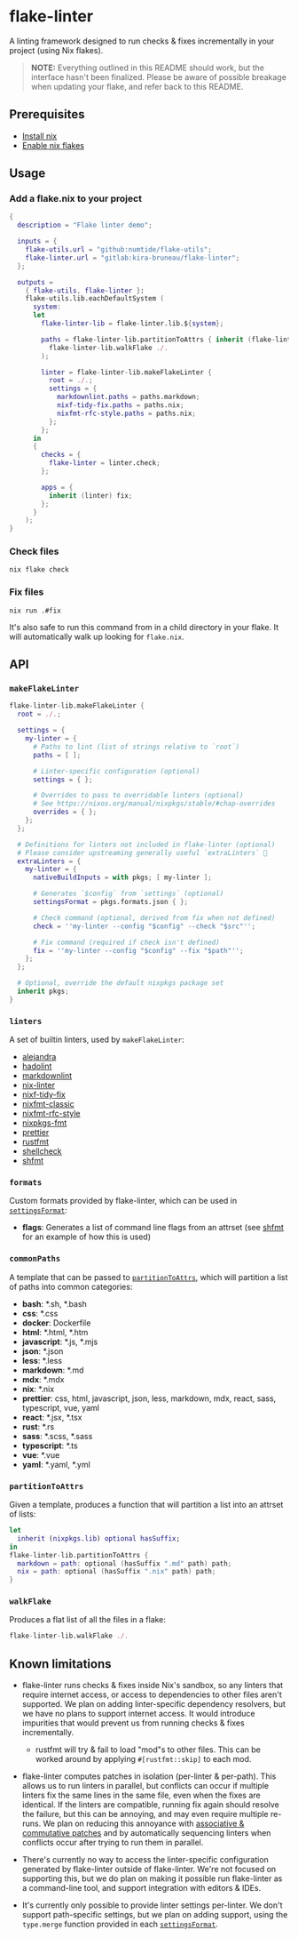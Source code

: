 # flake-linter

A linting framework designed to run checks & fixes incrementally in
your project (using Nix flakes).

> **NOTE:** Everything outlined in this README should work, but the
> interface hasn't been finalized. Please be aware of possible
> breakage when updating your flake, and refer back to this README.

## Prerequisites

- [Install nix](https://nixos.org/download.html)
- [Enable nix flakes](https://nixos.wiki/wiki/Flakes#Enable_flakes)

## Usage

### Add a flake.nix to your project

```nix
{
  description = "Flake linter demo";

  inputs = {
    flake-utils.url = "github:numtide/flake-utils";
    flake-linter.url = "gitlab:kira-bruneau/flake-linter";
  };

  outputs =
    { flake-utils, flake-linter }:
    flake-utils.lib.eachDefaultSystem (
      system:
      let
        flake-linter-lib = flake-linter.lib.${system};

        paths = flake-linter-lib.partitionToAttrs { inherit (flake-linter-lib.commonPaths) markdown nix; } (
          flake-linter-lib.walkFlake ./.
        );

        linter = flake-linter-lib.makeFlakeLinter {
          root = ./.;
          settings = {
            markdownlint.paths = paths.markdown;
            nixf-tidy-fix.paths = paths.nix;
            nixfmt-rfc-style.paths = paths.nix;
          };
        };
      in
      {
        checks = {
          flake-linter = linter.check;
        };

        apps = {
          inherit (linter) fix;
        };
      }
    );
}
```

### Check files

```shell
nix flake check
```

### Fix files

```shell
nix run .#fix
```

It's also safe to run this command from in a child directory in your
flake. It will automatically walk up looking for `flake.nix`.

## API

### `makeFlakeLinter`

```nix
flake-linter-lib.makeFlakeLinter {
  root = ./.;

  settings = {
    my-linter = {
      # Paths to lint (list of strings relative to `root`)
      paths = [ ];

      # Linter-specific configuration (optional)
      settings = { };

      # Overrides to pass to overridable linters (optional)
      # See https://nixos.org/manual/nixpkgs/stable/#chap-overrides
      overrides = { };
    };
  };

  # Definitions for linters not included in flake-linter (optional)
  # Please consider upstreaming generally useful `extraLinters` 🙂
  extraLinters = {
    my-linter = {
      nativeBuildInputs = with pkgs; [ my-linter ];

      # Generates `$config` from `settings` (optional)
      settingsFormat = pkgs.formats.json { };

      # Check command (optional, derived from fix when not defined)
      check = ''my-linter --config "$config" --check "$src"'';

      # Fix command (required if check isn't defined)
      fix = ''my-linter --config "$config" --fix "$path"'';
    };
  };

  # Optional, override the default nixpkgs package set
  inherit pkgs;
}
```

### `linters`

A set of builtin linters, used by `makeFlakeLinter`:

- [alejandra](https://github.com/kamadorueda/alejandra)
- [hadolint](https://github.com/hadolint/hadolint)
- [markdownlint](https://github.com/igorshubovych/markdownlint-cli)
- [nix-linter](https://github.com/Synthetica9/nix-linter)
- [nixf-tidy-fix](https://github.com/nix-community/nixd/tree/main/libnixf#nixf-tidy)
- [nixfmt-classic](https://nixfmt.serokell.io)
- [nixfmt-rfc-style](https://nixfmt.serokell.io)
- [nixpkgs-fmt](https://nix-community.github.io/nixpkgs-fmt)
- [prettier](https://prettier.io)
- [rustfmt](https://github.com/rust-lang/rustfmt)
- [shellcheck](https://www.shellcheck.net)
- [shfmt](https://github.com/mvdan/sh)

### `formats`

Custom formats provided by flake-linter, which can be used in
[`settingsFormat`](#makeflakelinter):

- **flags**: Generates a list of command line flags from an attrset
  (see [shfmt](./lib/linters/shfmt.nix) for an example of how this is
  used)

### `commonPaths`

A template that can be passed to
[`partitionToAttrs`](#partitiontoattrs), which will
partition a list of paths into common categories:

- **bash**: \*.sh, \*.bash
- **css**: \*.css
- **docker**: Dockerfile
- **html**: \*.html, \*.htm
- **javascript**: \*.js, \*.mjs
- **json**: \*.json
- **less**: \*.less
- **markdown**: \*.md
- **mdx**: \*.mdx
- **nix**: \*.nix
- **prettier**: css, html, javascript, json, less, markdown, mdx,
  react, sass, typescript, vue, yaml
- **react**: \*.jsx, \*.tsx
- **rust**: \*.rs
- **sass**: \*.scss, \*.sass
- **typescript**: \*.ts
- **vue**: \*.vue
- **yaml**: \*.yaml, \*.yml

### `partitionToAttrs`

Given a template, produces a function that will partition a list into
an attrset of lists:

```nix
let
  inherit (nixpkgs.lib) optional hasSuffix;
in
flake-linter-lib.partitionToAttrs {
  markdown = path: optional (hasSuffix ".md" path) path;
  nix = path: optional (hasSuffix ".nix" path) path;
}
```

### `walkFlake`

Produces a flat list of all the files in a flake:

```nix
flake-linter-lib.walkFlake ./.
```

## Known limitations

- flake-linter runs checks & fixes inside Nix's sandbox, so any
  linters that require internet access, or access to dependencies to
  other files aren't supported. We plan on adding linter-specific
  dependency resolvers, but we have no plans to support internet
  access. It would introduce impurities that would prevent us from
  running checks & fixes incrementally.

  - rustfmt will try & fail to load "mod"s to other files. This can be
    worked around by applying `#[rustfmt::skip]` to each mod.

- flake-linter computes patches in isolation (per-linter &
  per-path). This allows us to run linters in parallel, but conflicts
  can occur if multiple linters fix the same lines in the same file,
  even when the fixes are identical. If the linters are compatible,
  running fix again should resolve the failure, but this can be
  annoying, and may even require multiple re-runs. We plan on reducing
  this annoyance with [associative & commutative
  patches](https://pijul.org/posts/2020-12-19-partials) and by
  automatically sequencing linters when conflicts occur after trying
  to run them in parallel.

- There's currently no way to access the linter-specific configuration
  generated by flake-linter outside of flake-linter. We're not focused
  on supporting this, but we do plan on making it possible run
  flake-linter as a command-line tool, and support integration with
  editors & IDEs.

- It's currently only possible to provide linter settings
  per-linter. We don't support path-specific settings, but we plan on
  adding support, using the `type.merge` function provided in each
  [`settingsFormat`](#makeflakelinter).
